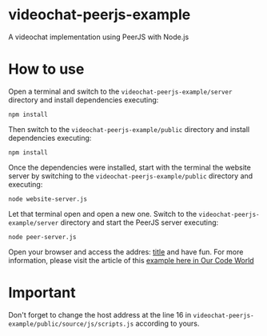 # videochat-peerjs-example

A videochat implementation using PeerJS with Node.js

# How to use

Open a terminal and switch to the `videochat-peerjs-example/server` directory and install dependencies executing:

```batch
npm install
```

Then switch to the `videochat-peerjs-example/public` directory and install dependencies executing:

```batch
npm install
```

Once the dependencies were installed, start with the terminal the website server by switching to the `videochat-peerjs-example/public` directory and executing:

```batch
node website-server.js
```

Let that terminal open and open a new one. Switch to the `videochat-peerjs-example/server` directory and start the PeerJS server executing:

```batch
node peer-server.js
```

Open your browser and access the addres: [title](https://localhost:8443) and have fun. For more information, please visit the article of this [example here in Our Code World](http://ourcodeworld.com/articles/read/496/how-to-create-a-videochat-with-webrtc-using-peerjs-and-node-js)

# Important

Don't forget to change the host address at the line 16 in `videochat-peerjs-example/public/source/js/scripts.js` according to yours.
